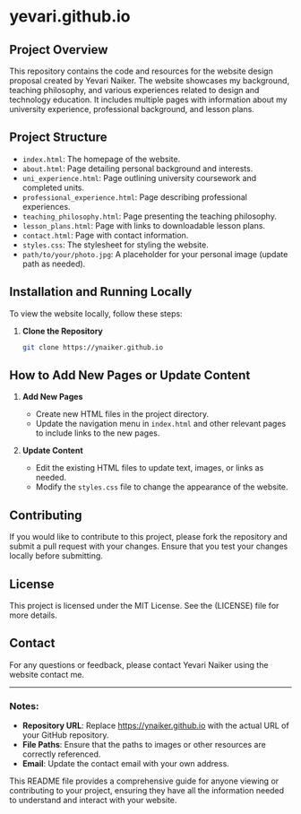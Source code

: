 # yevari.github.io
## Project Overview
This repository contains the code and resources for the website design proposal created by Yevari Naiker. The website showcases my background, teaching philosophy, and various experiences related to design and technology education. It includes multiple pages with information about my university experience, professional background, and lesson plans.

## Project Structure

- `index.html`: The homepage of the website.
- `about.html`: Page detailing personal background and interests.
- `uni_experience.html`: Page outlining university coursework and completed units.
- `professional_experience.html`: Page describing professional experiences.
- `teaching_philosophy.html`: Page presenting the teaching philosophy.
- `lesson_plans.html`: Page with links to downloadable lesson plans.
- `contact.html`: Page with contact information.
- `styles.css`: The stylesheet for styling the website.
- `path/to/your/photo.jpg`: A placeholder for your personal image (update path as needed).

## Installation and Running Locally

To view the website locally, follow these steps:

1. **Clone the Repository**
   ```bash
   git clone https://ynaiker.github.io

## How to Add New Pages or Update Content

1. **Add New Pages**
   - Create new HTML files in the project directory.
   - Update the navigation menu in `index.html` and other relevant pages to include links to the new pages.

2. **Update Content**
   - Edit the existing HTML files to update text, images, or links as needed.
   - Modify the `styles.css` file to change the appearance of the website.

## Contributing

If you would like to contribute to this project, please fork the repository and submit a pull request with your changes. Ensure that you test your changes locally before submitting.

## License

This project is licensed under the MIT License. See the (LICENSE) file for more details.

## Contact

For any questions or feedback, please contact Yevari Naiker using the website contact me.

---

### Notes:
- **Repository URL**: Replace https://ynaiker.github.io with the actual URL of your GitHub repository.
- **File Paths**: Ensure that the paths to images or other resources are correctly referenced.
- **Email**: Update the contact email with your own address.

This README file provides a comprehensive guide for anyone viewing or contributing to your project, ensuring they have all the information needed to understand and interact with your website.
